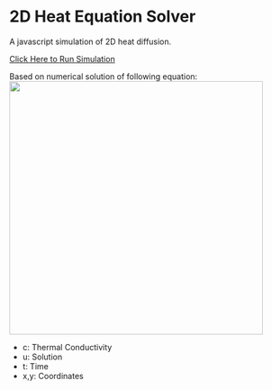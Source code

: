 # 2D Heat Equation Solver
A javascript simulation of 2D heat diffusion.

<a target="_blank" href="https://diwsi.github.io/2DHeatEquation/diffusion.html">Click Here to Run Simulation</a>

Based on numerical solution of following equation:<br>
<img width="450" src="https://diwsi.github.io/2DHeatEquation/eq.PNG" />
 <ul>
            <li>c: Thermal Conductivity</li>
            <li>u: Solution</li>
            <li>t: Time </li>
            <li>x,y: Coordinates </li>
        </ul>
